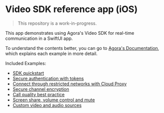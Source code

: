 # Video SDK reference app (iOS)

> This repository is a work-in-progress.

This app demonstrates using Agora's Video SDK for real-time communication in a SwiftUI app.

To understand the contents better, you can go to [Agora's Documentation](https://docs.agora.io), which explains each example in more detail.

Included Examples:

- [SDK quickstart](get-started-sdk)
- [Secure authentication with tokens](authentication-workflow)
- [Connect through restricted networks with Cloud Proxy](cloud-proxy)
- [Secure channel encryption](media-stream-encryption)
- [Call quality best practice](ensure-channel-quality)
- [Screen share, volume control and mute](product-workflow)
- [Custom video and audio sources](custom-video-and-audio)
